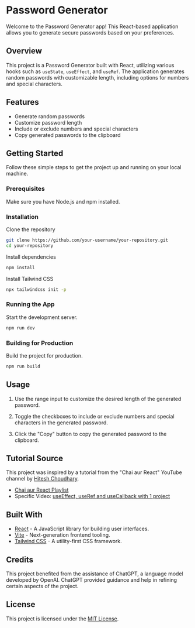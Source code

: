# Password Generator

Welcome to the Password Generator app! This React-based application allows you to generate secure passwords based on your preferences.

## Overview

This project is a Password Generator built with React, utilizing various hooks such as `useState`, `useEffect`, and `useRef`. The application generates random passwords with customizable length, including options for numbers and special characters.

## Features

- Generate random passwords
- Customize password length
- Include or exclude numbers and special characters
- Copy generated passwords to the clipboard

## Getting Started

Follow these simple steps to get the project up and running on your local machine.

### Prerequisites

Make sure you have Node.js and npm installed.

### Installation

Clone the repository

```bash
git clone https://github.com/your-username/your-repository.git
cd your-repository
```

Install dependencies

```bash
npm install
```

Install Tailwind CSS

```bash
npx tailwindcss init -p
```

### Running the App

Start the development server.

```bash
npm run dev
```

### Building for Production

Build the project for production.

```bash
npm run build
```

## Usage

1. Use the range input to customize the desired length of the generated password.

2. Toggle the checkboxes to include or exclude numbers and special characters in the generated password.

3. Click the "Copy" button to copy the generated password to the clipboard.

## Tutorial Source

This project was inspired by a tutorial from the "Chai aur React" YouTube channel by [Hitesh Choudhary](https://www.youtube.com/@chaiaurcode).

- [Chai aur React Playlist](https://youtube.com/playlist?list=PLu71SKxNbfoDqgPchmvIsL4hTnJIrtige&si=uK4P_CC_IDk520n4)
- Specific Video: [useEffect, useRef and useCallback with 1 project
  ](https://youtu.be/Lt4vy8hfc-s?si=pyO0OJpyHO0qtljy)

## Built With

- [React](https://reactjs.org/) - A JavaScript library for building user interfaces.
- [Vite](https://vitejs.dev/) - Next-generation frontend tooling.
- [Tailwind CSS](https://tailwindcss.com/) - A utility-first CSS framework.

## Credits

This project benefited from the assistance of ChatGPT, a language model developed by OpenAI. ChatGPT provided guidance and help in refining certain aspects of the project.

## License

This project is licensed under the [MIT License](LICENSE).
